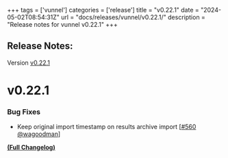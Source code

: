 +++
tags = ['vunnel']
categories = ['release']
title = "v0.22.1"
date = "2024-05-02T08:54:31Z"
url = "docs/releases/vunnel/v0.22.1/"
description = "Release notes for vunnel v0.22.1"
+++

## Release Notes:
Version [v0.22.1](https://github.com/anchore/vunnel/releases/tag/v0.22.1)

# v0.22.1

### Bug Fixes

- Keep original import timestamp on results archive import [[#560](https://github.com/anchore/vunnel/pull/560) [@wagoodman](https://github.com/wagoodman)]

**[(Full Changelog)](https://github.com/anchore/vunnel/compare/v0.22.0...v0.22.1)**
